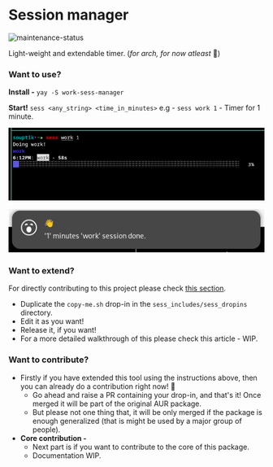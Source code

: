 # Session manager

![maintenance-status](https://img.shields.io/badge/maintenance-actively--developed-brightgreen.svg)

Light-weight and extendable timer.
(*for arch, for now atleast* :see_no_evil:)

### Want to use?

**Install -**
`yay -S work-sess-manager`

**Start!**
`sess <any_string> <time_in_minutes>`
e.g - `sess work 1` - Timer for 1 minute.

![Progress image](/images/progress.png)

![Done image](/images/done.png)

### Want to extend?

For directly contributing to this project please check [this section](want-to-contribute).

- Duplicate the `copy-me.sh` drop-in in the `sess_includes/sess_dropins`
 directory.
- Edit it as you want!
- Release it, if you want!
- For a more detailed walkthrough of this please check this article - WIP.

### Want to contribute?

- Firstly if you have extended this tool using the instructions above, then you can already do a contribution right now! :tada:
  - Go ahead and raise a PR containing your drop-in, and that's it! Once merged it will be part of the original AUR package.
  - But please not one thing that, it will be only merged if the package is enough generalized (that is might be used by a major group of people).
- **Core contribution -**
  - Next part is if you want to contribute to the core of this package.
  - Documentation WIP.